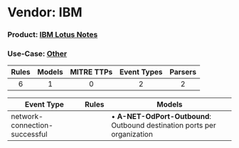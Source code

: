 Vendor: IBM
===========
### Product: [IBM Lotus Notes](../ds_ibm_ibm_lotus_notes.md)
### Use-Case: [Other](../../../../UseCases/uc_other.md)

| Rules | Models | MITRE TTPs | Event Types | Parsers |
|:-----:|:------:|:----------:|:-----------:|:-------:|
|   6   |   1    |     0      |      2      |    2    |

| Event Type                    | Rules | Models                                                                       |
| ----------------------------- | ----- | ---------------------------------------------------------------------------- |
| network-connection-successful |       |  • <b>A-NET-OdPort-Outbound</b>: Outbound destination ports per organization |